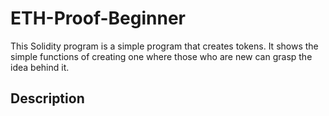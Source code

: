 # ETH-Proof-Beginner
 This Solidity program is a simple program that creates tokens. It shows the simple functions of creating one where those who are new can grasp the idea behind it.

 ## Description
